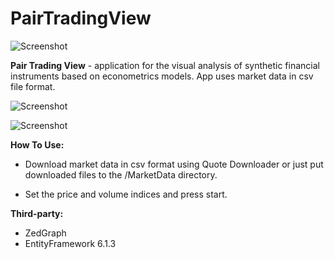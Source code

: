 # PairTradingView

![Screenshot](https://github.com/dv-lebedev/PairTradingView/blob/master/screenshot.png)


**Pair Trading View** - application for the visual analysis of synthetic financial instruments based on econometrics models. App uses market data in csv file format.


![Screenshot](https://github.com/dv-lebedev/PairTradingView/blob/master/app_start.png)

![Screenshot](https://github.com/dv-lebedev/PairTradingView/blob/master/quote_downloader.png)


**How To Use:**

- Download market data in csv format using Quote Downloader
or just put downloaded files to the /MarketData directory.

- Set the price and volume indices and press start.



**Third-party:**

- ZedGraph
- EntityFramework 6.1.3
